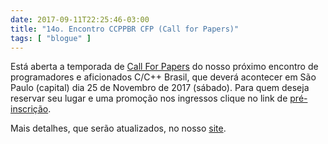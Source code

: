 ```yaml
---
date: 2017-09-11T22:25:46-03:00
title: "14o. Encontro CCPPBR CFP (Call for Papers)"
tags: [ "blogue" ]
---
```

Está aberta a temporada de [Call For Papers](https://goo.gl/forms/bFkQYWrJvjoitdT43) do nosso próximo encontro de programadores e aficionados C/C++ Brasil, que deverá acontecer em São Paulo (capital) dia 25 de Novembro de 2017 (sábado). Para quem deseja reservar seu lugar e uma promoção nos ingressos clique no link de [pré-inscrição](https://goo.gl/forms/EBg9iLU7DgSTpfVW2).

Mais detalhes, que serão atualizados, no nosso [site](http://ccppbrasil.github.io/).
